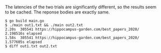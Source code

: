 The latencies of the two trials are significantly different, so the results seem to be cached. The reponse bodies are exactly same.

```console
$ go build main.go 
$ ./main out1.txt && ./main out2.txt
2.20s  305541 https://hippocampus-garden.com/best_papers_2020/
2.198516s elapsed
1.58s  305541 https://hippocampus-garden.com/best_papers_2020/
1.577605s elapsed
$ diff out1.txt out2.txt 
```